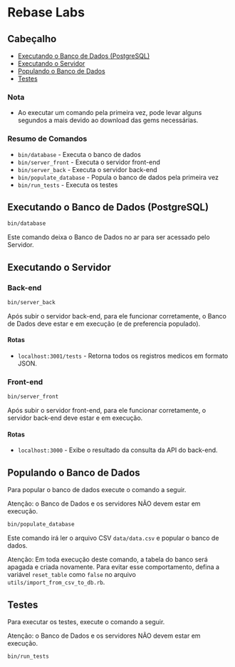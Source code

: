 # Rebase Labs

## Cabeçalho

- [Executando o Banco de Dados (PostgreSQL)](#executando-o-banco-de-dados-postgresql)
- [Executando o Servidor](#executando-o-servidor)
- [Populando o Banco de Dados](#populando-o-banco-de-dados)
- [Testes](#testes)

### Nota

- Ao executar um comando pela primeira vez, pode levar alguns segundos a mais devido ao download das gems necessárias.

### Resumo de Comandos

- `bin/database` - Executa o banco de dados
- `bin/server_front` - Executa o servidor front-end
- `bin/server_back` - Executa o servidor back-end
- `bin/populate_database` - Popula o banco de dados pela primeira vez
- `bin/run_tests` - Executa os testes

## Executando o Banco de Dados (PostgreSQL)

```bash
bin/database
```

Este comando deixa o Banco de Dados no ar para ser acessado pelo Servidor.

## Executando o Servidor

### Back-end

```bash
bin/server_back
```

Após subir o servidor back-end, para ele funcionar corretamente, o Banco de Dados deve estar e em execução (e de preferencia populado).

#### Rotas

- `localhost:3001/tests` - Retorna todos os registros medicos em formato JSON.

### Front-end

```bash
bin/server_front
```

Após subir o servidor front-end, para ele funcionar corretamente, o servidor back-end deve estar e em execução.

#### Rotas

- `localhost:3000` - Exibe o resultado da consulta da API do back-end.

## Populando o Banco de Dados

Para popular o banco de dados execute o comando a seguir. 

Atenção: o Banco de Dados e os servidores NÃO devem estar em execução.

```bash
bin/populate_database
```

Este comando irá ler o arquivo CSV `data/data.csv` e popular o banco de dados.

Atenção: Em toda execução deste comando, a tabela do banco será apagada e criada novamente. Para evitar esse comportamento, defina a variável `reset_table` como `false` no arquivo `utils/import_from_csv_to_db.rb`.

## Testes

Para executar os testes, execute o comando a seguir. 

Atenção: o Banco de Dados e os servidores NÃO devem estar em execução.

```bash
bin/run_tests
```